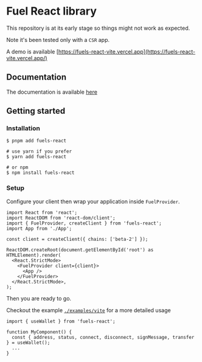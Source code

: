 # Fuel React library

This repository is at its early stage so things might not work as expected.

Note it's been tested only with a `CSR` app.

A demo is available [https://fuels-react-vite.vercel.app](https://fuels-react-vite.vercel.app/)

## Documentation

The documentation is available [here](https://fuels-react.com)

## Getting started

### Installation

```
$ pnpm add fuels-react

# use yarn if you prefer
$ yarn add fuels-react

# or npm
$ npm install fuels-react
```

### Setup

Configure your client then wrap your application inside `FuelProvider`.

```tsx
import React from 'react';
import ReactDOM from 'react-dom/client';
import { FuelProvider, createClient } from 'fuels-react';
import App from './App';

const client = createClient({ chains: ['beta-2'] });

ReactDOM.createRoot(document.getElementById('root') as HTMLElement).render(
  <React.StrictMode>
    <FuelProvider client={client}>
      <App />
    </FuelProvider>
  </React.StrictMode>,
);
```

Then you are ready to go.

Checkout the example [`./examples/vite`](./examples/vite) for a more detailed usage

```tsx
import { useWallet } from 'fuels-react';

function MyComponent() {
  const { address, status, connect, disconnect, signMessage, transfer } = useWallet();
  ...
}
```
